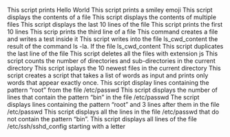 This script prints Hello World
This script prints a smiley emoji
This script displays the contents of a file
This script displays the contents of multiple files
This script displays the last 10 lines of the file
This script prints the first 10 lines
This scrip prints the third line of a file
This command creates a file and writes a test inside it
This script writes into the file ls_cwd_content the result of the command ls -la. If the file ls_cwd_content
This script duplicates the last line of the file
This script deletes all the files with extension js
This script counts the number of directories and sub-directories in the current directory
 This script isplays the 10 newest files in the current directory
This script creates a script that takes a list of words as input and prints only words that appear exactly once.
This script display lines containing the pattern “root” from the file /etc/passwd
This script displays the number of lines that contain the pattern “bin” in the file /etc/passwd
The script displays lines containing the pattern “root” and 3 lines after them in the file /etc/passwd
This script displays all the lines in the file /etc/passwd that do not contain the pattern “bin”.
This script displays all lines of the file /etc/ssh/sshd_config starting with a letter

